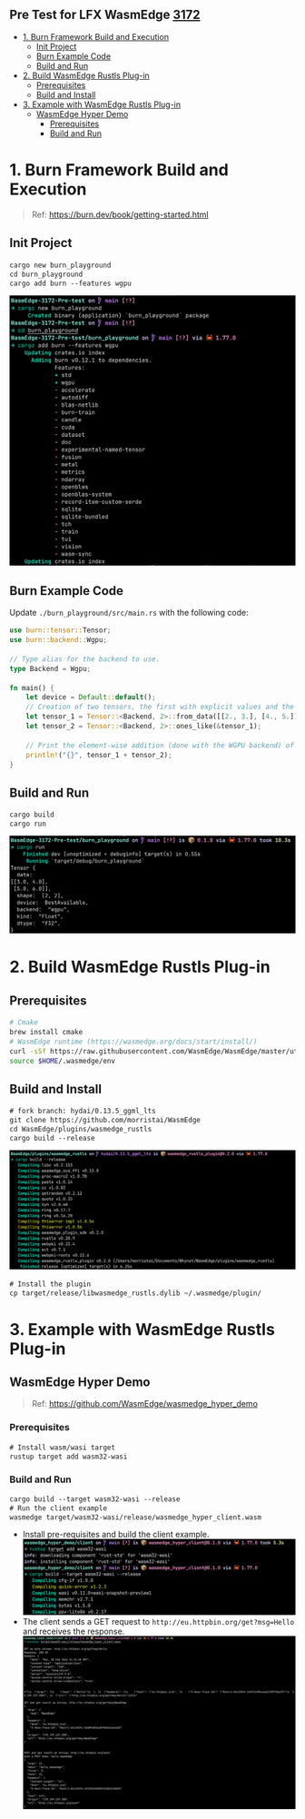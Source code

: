 Pre Test for LFX WasmEdge [3172](https://github.com/WasmEdge/WasmEdge/issues/3172)
---

<!-- TOC start (generated with https://github.com/derlin/bitdowntoc) -->

- [1. Burn Framework Build and Execution](#1-burn-framework-build-and-execution)
    * [Init Project](#init-project)
    * [Burn Example Code](#burn-example-code)
    * [Build and Run](#build-and-run)
- [2. Build WasmEdge Rustls Plug-in](#2-build-wasmedge-rustls-plug-in)
    * [Prerequisites](#prerequisites)
    * [Build and Install](#build-and-install)
- [3. Example with WasmEdge Rustls Plug-in](#3-example-with-wasmedge-rustls-plug-in)
    * [WasmEdge Hyper Demo](#wasmedge-hyper-demo)
        + [Prerequisites](#prerequisites-1)
        + [Build and Run](#build-and-run-1)

<!-- TOC end -->

<!-- TOC --><a name="1-burn-framework-build-and-execution"></a>
# 1. Burn Framework Build and Execution

> Ref: https://burn.dev/book/getting-started.html

<!-- TOC --><a name="init-project"></a>
## Init Project

```shell
cargo new burn_playground
cd burn_playground
cargo add burn --features wgpu
```
![init_project.png](static%2Finit_project.png)

<!-- TOC --><a name="burn-example-code"></a>
## Burn Example Code

Update `./burn_playground/src/main.rs` with the following code:

```rust
use burn::tensor::Tensor;
use burn::backend::Wgpu;

// Type alias for the backend to use.
type Backend = Wgpu;

fn main() {
    let device = Default::default();
    // Creation of two tensors, the first with explicit values and the second one with ones, with the same shape as the first
    let tensor_1 = Tensor::<Backend, 2>::from_data([[2., 3.], [4., 5.]], &device);
    let tensor_2 = Tensor::<Backend, 2>::ones_like(&tensor_1);

    // Print the element-wise addition (done with the WGPU backend) of the two tensors.
    println!("{}", tensor_1 + tensor_2);
}
```

<!-- TOC --><a name="build-and-run"></a>
## Build and Run

```shell
cargo build
cargo run
```
![run_playground.png](static%2Frun_playground.png)

<!-- TOC --><a name="2-build-wasmedge-rustls-plug-in"></a>
# 2. Build WasmEdge Rustls Plug-in

<!-- TOC --><a name="prerequisites"></a>
## Prerequisites

```bash
# Cmake
brew install cmake
# WasmEdge runtime (https://wasmedge.org/docs/start/install/)
curl -sSf https://raw.githubusercontent.com/WasmEdge/WasmEdge/master/utils/install.sh | bash
source $HOME/.wasmedge/env
```

<!-- TOC --><a name="build-and-install"></a>
## Build and Install

```shell
# fork branch: hydai/0.13.5_ggml_lts
git clone https://github.com/morristai/WasmEdge
cd WasmEdge/plugins/wasmedge_rustls
cargo build --release
```
![build_plugin.png](static%2Fbuild_plugin.png)

```shell
# Install the plugin
cp target/release/libwasmedge_rustls.dylib ~/.wasmedge/plugin/
```

<!-- TOC --><a name="3-example-with-wasmedge-rustls-plug-in"></a>
# 3. Example with WasmEdge Rustls Plug-in

<!-- TOC --><a name="wasmedge-hyper-demo"></a>
## WasmEdge Hyper Demo
> Ref: https://github.com/WasmEdge/wasmedge_hyper_demo

<!-- TOC --><a name="prerequisites-1"></a>
### Prerequisites

```shell
# Install wasm/wasi target 
rustup target add wasm32-wasi
```

<!-- TOC --><a name="build-and-run-1"></a>
### Build and Run

```shell
cargo build --target wasm32-wasi --release
# Run the client example
wasmedge target/wasm32-wasi/release/wasmedge_hyper_client.wasm
```

- Install pre-requisites and build the client example.
  ![build_demo.png](static%2Fbuild_demo.png)
- The client sends a GET request to `http://eu.httpbin.org/get?msg=Hello` and receives the response.
  ![run_client.png](static%2Frun_client.png)
